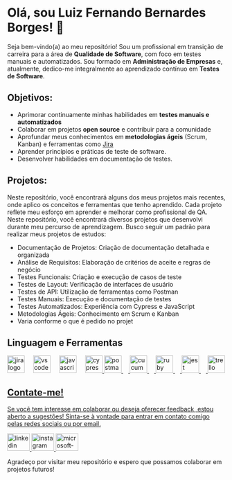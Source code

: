 # Olá, sou Luiz Fernando Bernardes Borges! 👋

Seja bem-vindo(a) ao meu repositório! Sou um profissional em transição de carreira para a área de **Qualidade de Software**, com foco em testes manuais e automatizados. Sou formado em **Administração de Empresas** e, atualmente, dedico-me integralmente ao aprendizado contínuo em **Testes de Software**.

## Objetivos:
- Aprimorar continuamente minhas habilidades em **testes manuais e automatizados**
- Colaborar em projetos **open source** e contribuir para a comunidade
- Aprofundar meus conhecimentos em **metodologias ágeis** (Scrum, Kanban) e ferramentas como [Jira](https://www.atlassian.com/software/jira)
- Aprender princípios e práticas de teste de software.
- Desenvolver habilidades em documentação de testes.
  
## Projetos:
Neste repositório, você encontrará alguns dos meus projetos mais recentes, onde aplico os conceitos e ferramentas que tenho aprendido. 
Cada projeto reflete meu esforço em aprender e melhorar como profissional de QA. Neste repositório, você encontrará diversos projetos que desenvolvi durante meu percurso de aprendizagem. Busco seguir um padrão para realizar meus projetos de estudos:  

- Documentação de Projetos: Criação de documentação detalhada e organizada
- Análise de Requisitos: Elaboração de critérios de aceite e regras de negócio
- Testes Funcionais: Criação e execução de casos de teste
- Testes de Layout: Verificação de interfaces de usuário
- Testes de API: Utilização de ferramentas como Postman
- Testes Manuais: Execução e documentação de testes
- Testes Automatizados: Experiência com Cypress e JavaScript
- Metodologias Ágeis: Conhecimento em Scrum e Kanban
- Varia conforme o que é pedido no projet



## Linguagem e Ferramentas

<div align="left">
  <img src="https://cdn.jsdelivr.net/gh/devicons/devicon/icons/jira/jira-original.svg" height="40" alt="jira logo"  />
  <img width="12" />  
  <img src="https://cdn.jsdelivr.net/gh/devicons/devicon/icons/vscode/vscode-original.svg" height="40" alt="vscode logo"  />
  <img width="12" />  
  <img src="https://cdn.jsdelivr.net/gh/devicons/devicon/icons/javascript/javascript-original.svg" height="40" alt="javascript logo"  />
  <img width="12" /> 
  <a href="https://www.cypress.io" target="_blank" rel="noreferrer"> <img src="https://raw.githubusercontent.com/simple-icons/simple-icons/6e46ec1fc23b60c8fd0d2f2ff46db82e16dbd75f/icons/cypress.svg" alt="cypress" width="40" height="40"/> 
  <img src="https://skillicons.dev/icons?i=postman" height="40" alt="postman logo"  />
  <img width="12" />  
  <img src="https://cdn.jsdelivr.net/gh/devicons/devicon/icons/cucumber/cucumber-plain.svg" height="40" alt="cucumber logo"  />
  <img width="12" />  
  <img src="https://cdn.jsdelivr.net/gh/devicons/devicon/icons/ruby/ruby-original.svg" height="40" alt="ruby logo"  />
  <img width="12" />    
  <img src="https://cdn.jsdelivr.net/gh/devicons/devicon/icons/jest/jest-plain.svg" height="40" alt="jest logo"  />
  <img width="12" />  
  <img src="https://cdn.jsdelivr.net/gh/devicons/devicon/icons/trello/trello-plain.svg" height="40" alt="trello logo"  />
</div>

###

## Contate-me!

Se você tem interesse em colaborar ou deseja oferecer feedback, estou aberto a sugestões! Sinta-se à vontade para entrar em contato comigo pelas redes sociais ou por email.

<p align="left">
<div align="left">
  <a href="https://linkedin.com/in/luiz-fernando-bernardes-borges" target="_blank">
    <img src="https://raw.githubusercontent.com/maurodesouza/profile-readme-generator/master/src/assets/icons/social/linkedin/default.svg" width="52" height="40" alt="linkedin logo"  />
  </a>
  <a href="https://instagram.com/chiquitohernando/" target="_blank">
    <img src="https://raw.githubusercontent.com/maurodesouza/profile-readme-generator/master/src/assets/icons/social/instagram/default.svg" width="52" height="40" alt="instagram logo"  />
  </a>
  <a href=" borgesluizf@outlook.com" target="_blank">
    <img src="https://raw.githubusercontent.com/maurodesouza/profile-readme-generator/master/src/assets/icons/social/microsoft-outlook/default.svg" width="52" height="40" alt="microsoft-outlook logo"  />
  </a>
</div>
</p>


Agradeço por visitar meu repositório e espero que possamos colaborar em projetos futuros!
